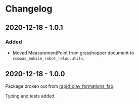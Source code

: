 # Changelog

## 2020-12-18 - 1.0.1

### Added
* Moved MeasurementPoint from grasshopper document to `compas_mobile_robot_reloc.utils`.

## 2020-12-18 - 1.0.0

Package broken out from
[rapid_clay_formations_fab](https://github.com/gramaziokohler/rapid_clay_formations_fab).

Typing and tests added.
